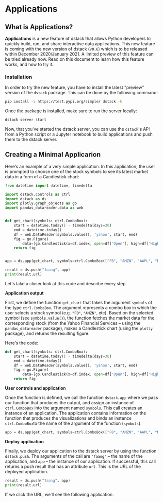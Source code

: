 # Applications

## What is Applications?

**Applications** is a new feature of dstack that allows Python developers to quickly build, run, and share interactive data applications. This new feature is coming with the new version of dstack \(`v0.6`\) which is to be released within December 2020/January 2021. A limited preview of this feature can be tried already now. Read on this document to learn how this feature works, and how to try it.

### Installation

In order to try the new feature, you have to install the latest "preview" version of the `dstack` package. This can be done by the following command:

```bash
pip install -i https://test.pypi.org/simple/ dstack -U
```

Once the package is installed, make sure to run the server locally:

```bash
dstack server start
```

Now, that you've started the dstack server, you can use the `dstack`'s API from a Python script or a Jupyter notebook to build applications and push them to the dstack server.

## Creating a Minimal Applicarion

Here's an example of a very simple application. In this application, the user is prompted to choose one of the stock symbols to see its latest market data in a form of a Candlestick chart:

```python
from datetime import datetime, timedelta

import dstack.controls as ctrl
import dstack as ds
import plotly.graph_objects as go
import pandas_datareader.data as web


def get_chart(symbols: ctrl.ComboBox):
    start = datetime.today() - timedelta(days=30)
    end = datetime.today()
    df = web.DataReader(symbols.value(), 'yahoo', start, end)
    fig = go.Figure(
        data=[go.Candlestick(x=df.index, open=df['Open'], high=df['High'], low=df['Low'], close=df['Close'])])
    return fig


app = ds.app(get_chart, symbols=ctrl.ComboBox(["FB", "AMZN", "AAPL", "NFLX", "GOOG"], require_apply=False))

result = ds.push("faang", app)
print(result.url)
```

Let's take a closer look at this code and describe every step.

**Application output**

First, we define the function `get_chart` that takes the argument `symbols` of the type `ctrl.ComboBox`. The argument represents a combo box in which the user selects a stock symbol \(e.g. `"FB"`, `"AMZN"`, etc\). Based on the selected symbol \(see `symbols.value()`\), the function fetches the market data for the corresponding stock \(from the Yahoo Financial Services – using the `pandas_datareader` package\), makes a Candlestick chart \(using the `plotly` package\), and returns the resulting figure.

Here's the code:

```python
def get_chart(symbols: ctrl.ComboBox):
    start = datetime.today() - timedelta(days=30)
    end = datetime.today()
    df = web.DataReader(symbols.value(), 'yahoo', start, end)
    fig = go.Figure(
        data=[go.Candlestick(x=df.index, open=df['Open'], high=df['High'], low=df['Low'], close=df['Close'])])
    return fig
```

**User controls and application**

Once the function is defined, we call the function `dstack.app` where we pass our function that produces the output, and assign an instance of `ctrl.ComboBox` into the argument named `symbols`. This call creates an instance of an application. The application contains information on the function that produces the visualizations and binds an instance `ctrl.ComboBox`to the name of the argument of the function \(`symbols`\).

```python
app = ds.app(get_chart, symbols=ctrl.ComboBox(["FB", "AMZN", "AAPL", "NFLX", "GOOG"], require_apply=False))
```

**Deploy application**

Finally, we deploy our application to the dstack server by using the function `dstack.push`. The arguments of the call are `"faang"` – the name of the application, and `app` – the instance of our application. If successful, this call returns a push result that has an attribute `url`. This is the URL of the deployed application.

```python
result = ds.push("faang", app)
print(result.url)
```

If we click the URL, we'll see the following application:

### 

